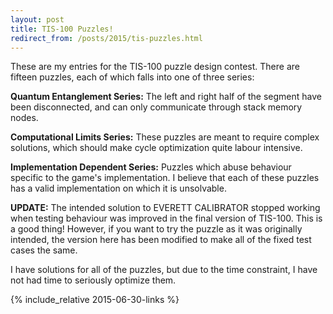 ```yaml
---
layout: post
title: TIS-100 Puzzles!
redirect_from: /posts/2015/tis-puzzles.html
---
```


These are my entries for the TIS-100 puzzle design contest.
There are fifteen puzzles, each of which falls into one of three series:

**Quantum Entanglement Series:**
The left and right half of the segment have been disconnected,
and can only communicate through stack memory nodes.

**Computational Limits Series:**
These puzzles are meant to require complex solutions, which should
make cycle optimization quite labour intensive.

**Implementation Dependent Series:**
Puzzles which abuse behaviour specific to the game's implementation.
I believe that each of these puzzles has a valid implementation on
which it is unsolvable.

**UPDATE:**
The intended solution to EVERETT CALIBRATOR stopped working when
testing behaviour was improved in the final version of TIS-100.
This is a good thing!  However, if you want to try the puzzle as
it was originally intended, the version here has been modified to
make all of the fixed test cases the same.

<!--more-->

I have solutions for all of the puzzles, but due to the time constraint,
I have not had time to seriously optimize them.

{% include_relative 2015-06-30-links %}
